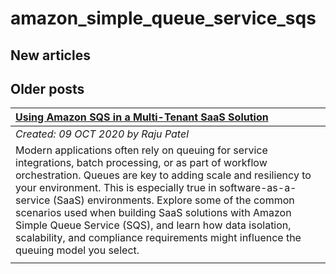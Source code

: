 # amazon_simple_queue_service_sqs

## New articles

## Older posts
| [Using Amazon SQS in a Multi-Tenant SaaS Solution](https://aws.amazon.com/blogs/apn/using-amazon-sqs-in-a-multi-tenant-saas-solution/) |
|:----------|
| *Created: 09 OCT 2020 by Raju Patel* | 
| Modern applications often rely on queuing for service integrations, batch processing, or as part of workflow orchestration. Queues are key to adding scale and resiliency to your environment. This is especially true in software-as-a-service (SaaS) environments. Explore some of the common scenarios used when building SaaS solutions with Amazon Simple Queue Service (SQS), and learn how data isolation, scalability, and compliance requirements might influence the queuing model you select. | 
|  | 

